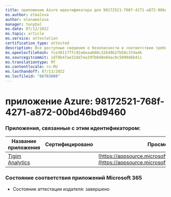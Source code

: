 ```yaml
---
title: приложение Azure идентификатора для 98172521-768f-4271-a872-00bd46bd9460
ms.author: elmalova
author: elenamalova
manager: tonybal
ms.date: 07/12/2022
ms.topic: article
ms.service: attestation
certification_type: attested
description: Все доступные сведения о безопасности и соответствии требованиям для 98172521-768f-4271-a872-00bd46bd9460.
ms.openlocfilehash: fce30117ffc92a6eaa660c32649b2fb58c3fda46
ms.sourcegitcommit: 1d78b47ae32dd7ee29fb848e04ac0c5090d6b41c
ms.translationtype: MT
ms.contentlocale: ru-RU
ms.lasthandoff: 07/13/2022
ms.locfileid: "66763008"
---
```

# <a name="azure-app-id-98172521-768f-4271-a872-00bd46bd9460"></a>приложение Azure: 98172521-768f-4271-a872-00bd46bd9460


### <a name="apps-associated-with-this-id"></a>Приложения, связанные с этим идентификатором:
| **Название приложения** | **Сертифицировано** | **Просмотр в AppSource** |
|--------------|---------------|-----------------------|
| [Tigim Analytics](../forward/WA200004242.md) |  | [https://appsource.microsoft.com/product/office/WA200004242](https://appsource.microsoft.com/product/office/WA200004242) |

### <a name="microsoft-365-app-compliance-status"></a>Состояние соответствия приложений Microsoft 365
- Состояние аттестации издателя: завершено
